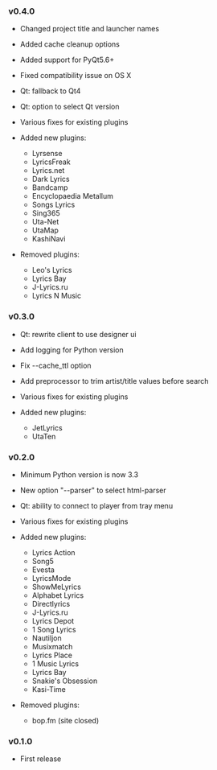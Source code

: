 ### v0.4.0

* Changed project title and launcher names

* Added cache cleanup options

* Added support for PyQt5.6+

* Fixed compatibility issue on OS X

* Qt: fallback to Qt4

* Qt: option to select Qt version

* Various fixes for existing plugins

* Added new plugins:
  * Lyrsense
  * LyricsFreak
  * Lyrics.net
  * Dark Lyrics
  * Bandcamp
  * Encyclopaedia Metallum
  * Songs Lyrics
  * Sing365
  * Uta-Net
  * UtaMap
  * KashiNavi

* Removed plugins:
  * Leo's Lyrics
  * Lyrics Bay
  * J-Lyrics.ru
  * Lyrics N Music

### v0.3.0

* Qt: rewrite client to use designer ui

* Add logging for Python version

* Fix --cache_ttl option

* Add preprocessor to trim artist/title values before search

* Various fixes for existing plugins

* Added new plugins:
  * JetLyrics
  * UtaTen

### v0.2.0

* Minimum Python version is now 3.3

* New option "--parser" to select html-parser

* Qt: ability to connect to player from tray menu

* Various fixes for existing plugins

* Added new plugins:
  * Lyrics Action
  * Song5
  * Evesta
  * LyricsMode
  * ShowMeLyrics
  * Alphabet Lyrics
  * Directlyrics
  * J-Lyrics.ru
  * Lyrics Depot
  * 1 Song Lyrics
  * Nautiljon
  * Musixmatch
  * Lyrics Place
  * 1 Music Lyrics
  * Lyrics Bay
  * Snakie's Obsession
  * Kasi-Time

* Removed plugins:
  * bop.fm (site closed)

### v0.1.0

* First release